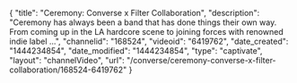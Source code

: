 {
    "title": "Ceremony: Converse x Filter Collaboration",
    "description": "Ceremony has always been a band that has done things their own way. From coming up in the LA hardcore scene to joining forces with renowned indie label ...",
    "channelid": "168524",
    "videoid": "6419762",
    "date_created": "1444234854",
    "date_modified": "1444234854",
    "type": "captivate",
    "layout": "channelVideo",
    "url": "\/converse\/ceremony-converse-x-filter-collaboration\/168524-6419762"
}